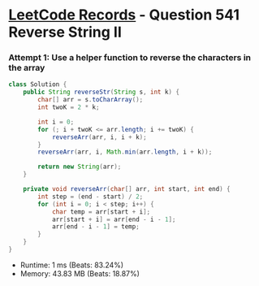 # [LeetCode Records](../../README.md) - Question 541 Reverse String II

### Attempt 1: Use a helper function to reverse the characters in the array
```java
class Solution {
    public String reverseStr(String s, int k) {
        char[] arr = s.toCharArray();
        int twoK = 2 * k;

        int i = 0;
        for (; i + twoK <= arr.length; i += twoK) {
            reverseArr(arr, i, i + k);
        }
        reverseArr(arr, i, Math.min(arr.length, i + k));

        return new String(arr);
    }

    private void reverseArr(char[] arr, int start, int end) {
        int step = (end - start) / 2;
        for (int i = 0; i < step; i++) {
            char temp = arr[start + i];
            arr[start + i] = arr[end - i - 1];
            arr[end - i - 1] = temp;
        }
    }
}
```
- Runtime: 1 ms (Beats: 83.24%)
- Memory: 43.83 MB (Beats: 18.87%)

<br>
